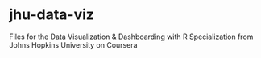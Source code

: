 # jhu-data-viz
Files for the Data Visualization &amp; Dashboarding with R Specialization from Johns Hopkins University on Coursera

